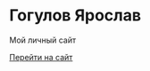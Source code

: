 # Гогулов Ярослав
Мой личный сайт

[Перейти на сайт](https://flame4ost.github.io/assets "Моя готовая страница")
